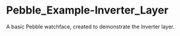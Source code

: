 Pebble_Example-Inverter_Layer
=============================

A basic Pebble watchface, created to demonstrate the Inverter layer.
